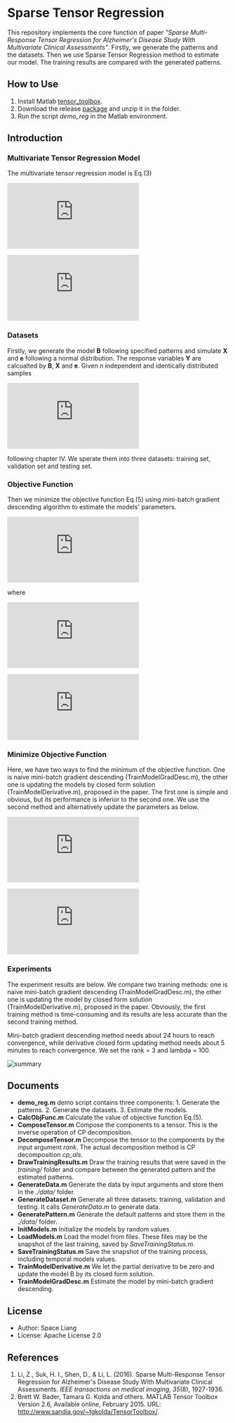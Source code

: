 # Sparse Tensor Regression

This repository implements the core function of paper *"Sparse Multi-Response Tensor Regression for Alzheimer's Disease Study With Multivariate Clinical Assessments"*. Firstly, we generate the patterns and the datasets. Then we use Sparse Tensor Regression method to estimate our model. The training results are compared with the generated patterns.

## How to Use

1. Install Matlab [tensor_toolbox](http://www.sandia.gov/~tgkolda/TensorToolbox/index-2.6.html).
2. Download the release [package](https://github.com/LyqSpace/SparseTensorRegression/releases) and unzip it in the folder.
3. Run the script *demo_reg* in the Matlab environment.

## Introduction

### Multivariate Tensor Regression Model
The multivariate tensor regression model is Eq.(3)

![equation](http://latex.codecogs.com/gif.latex?%5Cmathbf%7BY%7D%20%3D%20%5Cmathbf%7BB%7D%20%5Cmathbf%7BX%7D%20&plus;%20%5Cmathbf%7Be%7D)

![equation](http://latex.codecogs.com/gif.latex?%5Cmathbf%7BY%7D%20%3D%20%5Cbegin%7Bbmatrix%7D%20%3C%5Csum_%7Br%3D1%7D%5E%7BR%7D%5Cmathbf%7B%5Cbeta_%7B11%7D%5E%7B%28r%29%7D%7D%5Ccirc%5Ccdots%5Ccirc%5Cmathbf%7B%5Cbeta_%7B1D%7D%5E%7B%28r%29%7D%7D%2C%5Cmathbf%7BX%7D%3E%20%5C%5C%20%5Cvdots%5C%5C%20%3C%5Csum_%7Br%3D1%7D%5E%7BR%7D%5Cmathbf%7B%5Cbeta_%7Bq1%7D%5E%7B%28r%29%7D%7D%5Ccirc%5Ccdots%5Ccirc%5Cmathbf%7B%5Cbeta_%7BqD%7D%5E%7B%28r%29%7D%7D%2C%5Cmathbf%7BX%7D%3E%20%5Cend%7Bbmatrix%7D%20&plus;%20%5Cmathbf%7Be%7D)

### Datasets
Firstly, we generate the model **B** following specified patterns and simulate **X** and **e** following  a normal distribution. The response variables **Y** are calcualted by **B**, **X** and **e**. Given *n* independent and identically distributed samples 

![equation](http://latex.codecogs.com/gif.latex?%5C%7B%28%5Cmathbf%7BX_1%7D%2C%5Cmathbf%7BY_1%7D%29%2C%28%5Cmathbf%7BX_2%7D%2C%5Cmathbf%7BY_2%7D%29%2C%5Ccdots%2C%28%5Cmathbf%7BX_n%7D%2C%5Cmathbf%7BY_n%7D%29%2C%5C%7D)

following chapter IV. We sperate them into three datasets: training set, validation set and testing set. 

### Objective Function
Then we minimize the objective function Eq.(5) using mini-batch gradient descending algorithm to estimate the models' parameters.

![equation](http://latex.codecogs.com/gif.latex?%5Cell%28%5Cmathbf%7BB%7D_1%2C%5Ccdots%2C%5Cmathbf%7BB%7D_q%29%20%3D%20%5Cmathbf%7BL%7D%28%5Cmathbf%7BB%7D_1%2C%5Ccdots%2C%5Cmathbf%7BB%7D_q%29%20&plus;%20%5Clambda%5Cmathbf%7BJ%7D%28%5Cmathbf%7BB%7D_1%2C%5Ccdots%2C%5Cmathbf%7BB%7D_q%29)

where

![equation](http://latex.codecogs.com/gif.latex?%5Cmathbf%7BL%7D%28%5Cmathbf%7BB%7D_1%2C%5Ccdots%2C%5Cmathbf%7BB%7D_q%29%20%3D%20%5Csum_%7Bi%3D1%7D%5E%7Bn%7D%5Csum_%7Bj%3D1%7D%5E%7Bq%7D%5CBig%28Y_%7Bij%7D-%3C%5Csum_%7Br%3D1%7D%5ER%5Cbeta_%7Bj1%7D%5E%7B%28r%29%7D%5Ccirc%5Ccdots%5Ccirc%5Cbeta_%7BjD%7D%5E%7B%28r%29%7D%2C%5Cmathbf%7BX%7D_i%3E%5CBig%29%5E2)

![equation](http://latex.codecogs.com/gif.latex?%5Cdpi%7B100%7D%20%5Cbegin%7Baligned%7D%5Cmathbf%7BJ%7D%28%5Cmathbf%7BB%7D_1%2C%5Ccdots%2C%5Cmathbf%7BB%7D_q%29%20%26%3D%20%5Csum_%7Bd%3D1%7D%5ED%5Csum_%7Br%3D1%7D%5ER%5Csum_%7Bk%3D1%7D%5E%7Bp_D%7D%5CBig%28%5Csum_%7Bj%3D1%7D%5Eq%7B%5Cbeta_%7Bjdk%7D%5E%7B%28r%29%7D%7D%5E2%5CBig%29%5E%7B1/2%7D%20%5C%5C%20%26%3D%20%5Cfrac%7B%5Clambda%7D%7B2%7D%20%5Csum_%7Bd%3D1%7D%5ED%5Csum_%7Br%3D1%7D%5ER%5Csum_%7Bk%3D1%7D%5E%7Bp_D%7D%5CBig%28%5Cmu_%7Bdk%7D%5E%7B%28r%29%7D%7C%7C%5Cmathbf%7Bb%7D%7C%7C%5E2&plus;%5Cfrac%7B1%7D%7B%5Cmu_%7Bdk%7D%5E%7B%28r%29%7D%7D%5CBig%29%5Cend%7Baligned%7D)

### Minimize Objective Function

Here, we have two ways to find the minimum of the objective function. One is naive mini-batch gradient descending (TrainModelGradDesc.m), the other one is updating the models by closed form solution (TrainModelDerivative.m), proposed in the paper. The first one is simple and obvious, but its performance is inferior to the second one. We use the second method and alternatively update the parameters as below.

![equation](http://latex.codecogs.com/gif.latex?%5Cmu_%7Bdk%7D%5E%7B%28r%29%7D%20%3D%20%5Cfrac%7B1%7D%7B%7C%7C%5Cmathbf%7Bb_%7Bdk%7D%5E%7B%28r%29%7D%7D%7C%7C%7D)

![equation](http://latex.codecogs.com/gif.latex?%5Cdpi%7B100%7D%20vec%28%5Cmathbf%7BB_%7Bjd%7D%7D%29%20%3D%20%5CBig%28%5Csum_%7Bi%3D1%7D%5En%5Cwidetilde%7B%5Cmathbf%7BX%7D%7D_%7Bijd%7D%5Cwidetilde%7B%5Cmathbf%7BX%7D%7D_%7Bijd%7D%5E%7B%5Cmathbf%7BT%7D%7D&plus;%5Cfrac%7B%5Clambda%7D%7B2%7Ddiag%5Cbig%28%5Cmu_%7Bd1%7D%5E%7B%281%29%7D%2C%5Ccdots%2C%5Cmu_%7Bdp_d%7D%5E%7B%281%29%7D%2C%5Ccdots%2C%5Cmu_%7Bd1%7D%5E%7B%28R%29%7D%2C%5Ccdots%2C%5Cmu_%7Bdp_d%7D%5E%7B%28R%29%7D%5Cbig%29%5CBig%29%5E%7B-1%7D%5Csum_%7Bi%3D1%7D%5En%5Cmathbf%7BY%7D_%7Bij%7D%5Cwidetilde%7B%5Cmathbf%7BX%7D%7D_%7Bijd%7D)

### Experiments

The experiment results are below. We compare two training methods: one is naive mini-batch gradient descending (TrainModelGradDesc.m), the other one is updating the model by closed form solution (TrainModelDerivative.m), proposed in the paper. Obviously, the first training method is time-consuming and its results are less accurate than the second training method.

Mini-batch gradient descending method needs about 24 hours to reach convergence, while derivative closed form updating method needs about 5 minutes to reach convergence. We set the rank = 3 and lambda = 100.

![summary](https://github.com/LyqSpace/SparseTensorRegression/blob/master/summary.png)

## Documents

- **demo_reg.m** demo script contains three components: 1. Generate the patterns. 2. Generate the datasets. 3. Estimate the  models.
- **CalcObjFunc.m** Calculate the value of objective function Eq.(5).
- **ComposeTensor.m** Compose the components to a tensor. This is the inverse operation of CP decomposition.
- **DecomposeTensor.m** Decompose the tensor to the components by the input argument *rank*. The actual decomposition method is CP decomposition *cp_als*.
- **DrawTrainingResults.m** Draw the training results that were saved in the *training/* folder and compare between the generated pattern and the estimated patterns.
- **GenerateData.m** Generate the data by input arguments and store them in the *./data/* folder.
- **GenerateDataset.m** Generate all three datasets: training, validation and testing. It calls *GenerateData.m* to generate data.
- **GeneratePattern.m** Generate the default patterns and store them in the *./data/* folder.
- **InitModels.m** Initialize the models by random values.
- **LoadModels.m** Load the model from files. These files may be the snapshot of the last training, saved by *SaveTrainingStatus.m*.
- **SaveTrainingStatus.m** Save the snapshot of the training process, including temporal models values.
- **TrainModelDerivative.m** We let the partial derivative to be zero and update the model B by its closed form solution.
- **TrainModelGradDesc.m** Estimate the model by mini-batch gradient descending.

## License

- Author: Space Liang
- License: Apache License 2.0

## References

1. Li, Z., Suk, H. I., Shen, D., & Li, L. (2016). Sparse Multi-Response Tensor Regression for Alzheimer's Disease Study With Multivariate Clinical Assessments. *IEEE transactions on medical imaging*, *35*(8), 1927-1936.
2. Brett W. Bader, Tamara G. Kolda and others. MATLAB Tensor Toolbox Version 2.6, Available online, February 2015. URL: http://www.sandia.gov/~tgkolda/TensorToolbox/. 





